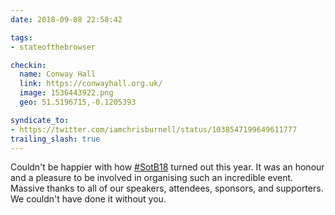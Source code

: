 ```yaml
---
date: 2018-09-08 22:58:42

tags:
- stateofthebrowser

checkin:
  name: Conway Hall
  link: https://conwayhall.org.uk/
  image: 1536443922.png
  geo: 51.5196715,-0.1205393

syndicate_to:
- https://twitter.com/iamchrisburnell/status/1038547199649611777
trailing_slash: true
---
```


Couldn't be happier with how <a href="https://twitter.com/hashtag/SotB18" rel="external">#SotB18</a> turned out this year. It was an honour and a pleasure to be involved in organising such an incredible event. Massive thanks to all of our speakers, attendees, sponsors, and supporters. We couldn't have done it without you.
